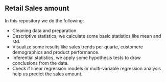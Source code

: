 ##  Retail Sales amount 
In this repository we do the following:
- Cleaning data and preparation.
- Descriptive statistics, we calculate some basic statistics like mean and std.
- Visualize some results like sales trends per quarte, customere demographics and product performance.
- Inferential statistics, we apply some hypothesis tests to draw conclusions from the data.
- Check if linear regression models or multi-variable regression analysis help us predict the sales amount. 
